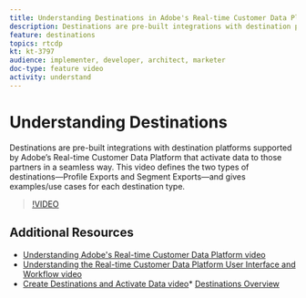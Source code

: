 ```yaml
---
title: Understanding Destinations in Adobe's Real-time Customer Data Platform (RTCDP)
description: Destinations are pre-built integrations with destination platforms supported by Adobe’s Real-time Customer Data Platform that activate data to those partners in a seamless way. This video defines the two types of destinations&mdash;Profile Exports and Segment Exports&mdash;and gives examples/use cases for each destination type.
feature: destinations
topics: rtcdp
kt: kt-3797
audience: implementer, developer, architect, marketer
doc-type: feature video
activity: understand
---
```


# Understanding Destinations

Destinations are pre-built integrations with destination platforms supported by Adobe’s Real-time Customer Data Platform that activate data to those partners in a seamless way. This video defines the two types of destinations&mdash;Profile Exports and Segment Exports&mdash;and gives examples/use cases for each destination type.

>[!VIDEO](https://video.tv.adobe.com/v/29707?quality=12)

## Additional Resources

* [Understanding Adobe's Real-time Customer Data Platform video](understanding-the-real-time-customer-data-platform.md)
* [Understanding the Real-time Customer Data Platform User Interface and Workflow video](understanding-the-real-time-customer-data-platform-user-interface.md)
* [Create Destinations and Activate Data video](create-destinations-and-activate-data.md)* [Destinations Overview](/content/help/en/experience-platform/rtcdp/destinations/destinations-overview.html)
